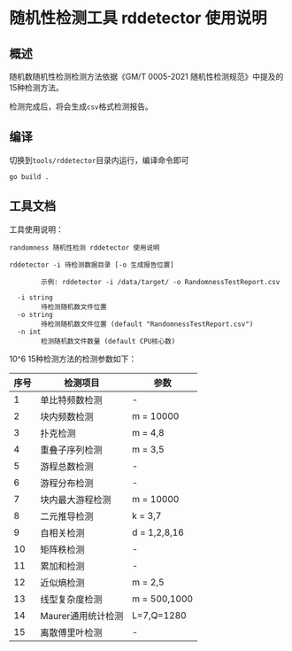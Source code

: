 # 随机性检测工具 rddetector 使用说明

## 概述

随机数随机性检测检测方法依据《GM/T 0005-2021 随机性检测规范》中提及的15种检测方法。

检测完成后，将会生成`csv`格式检测报告。

## 编译

切换到`tools/rddetector`目录内运行，编译命令即可

```
go build .
```

## 工具文档

工具使用说明：

```
randomness 随机性检测 rddetector 使用说明

rddetector -i 待检测数据目录 [-o 生成报告位置]

        示例: rddetector -i /data/target/ -o RandomnessTestReport.csv

  -i string
        待检测随机数文件位置
  -o string
        待检测随机数文件位置 (default "RandomnessTestReport.csv")
  -n int
        检测随机数文件数量 (default CPU核心数)
```

10^6 15种检测方法的检测参数如下：

序号 | 检测项目 | 参数           |
--- | --- |--------------|
1 | 单比特频数检测  | -            |
2 | 块内频数检测   | m = 10000    |
3 | 扑克检测     | m = 4,8      |
4 | 重叠子序列检测  | m = 3,5      |
5 | 游程总数检测   | -            |
6 | 游程分布检测   | -            |
7 | 块内最大游程检测 | m = 10000    |
8 | 二元推导检测   | k = 3,7      |
9 | 自相关检测    | d = 1,2,8,16 |
10 |  矩阵秩检测   | -            |
11 |  累加和检测   | -            |
12 |  近似熵检测   | m = 2,5      |
13 |  线型复杂度检测 | m = 500,1000 |
14 |  Maurer通用统计检测  | L=7,Q=1280   |
15 |  离散傅里叶检测 | -            |
